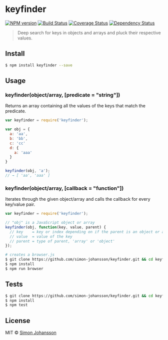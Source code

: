 # keyfinder

[![NPM version][npm-image]][npm-url] [![Build Status][travis-image]][travis-url] [![Coverage Status][coveralls-image]][coveralls-url] [![Dependency Status][daviddm-image]][daviddm-url]
<!-- [![Code Climate][codeclimate-image]][codeclimate-url] -->

> Deep search for keys in objects and arrays and pluck their respective values.


## Install

```sh
$ npm install keyfinder --save
```

## Usage

### keyfinder(object/array, [predicate = "string"])

Returns an array containing all the values of the keys that match the predicate.

```js
var keyfinder = require('keyfinder');

var obj = {
  a: 'aa',
  b: 'bb',
  c: 'cc'
  d: {
    a: 'aaa'
  }
}

keyfinder(obj, 'a');
// → [ 'aa', 'aaa' ]
```

### keyfinder(object/array, [callback = "function"])

Iterates through the given object/array and calls the callback for every key/value pair.

```js
var keyfinder = require('keyfinder');

// "obj" is a JavaScript object or array
keyfinder(obj, function(key, value, parent) {
  // key    = key or index depending on if the parent is an object or an array
  // value  = value of the key
  // parent = type of parent, 'array' or 'object'
});
```

```sh
# creates a browser.js
$ git clone https://github.com/simon-johansson/keyfinder.git && cd keyfinder
$ npm install
$ npm run browser
```

## Tests

```sh
$ git clone https://github.com/simon-johansson/keyfinder.git && cd keyfinder
$ npm install
$ npm test
```


## License

MIT © [Simon Johansson]()

[npm-image]: https://badge.fury.io/js/keyfinder.svg
[npm-url]: https://npmjs.org/package/keyfinder
[travis-image]: https://travis-ci.org/simon-johansson/keyfinder.svg?branch=master
[travis-url]: https://travis-ci.org/simon-johansson/keyfinder
[coveralls-image]: https://coveralls.io/repos/simon-johansson/keyfinder/badge.svg?branch=master
[coveralls-url]: https://coveralls.io/r/simon-johansson/keyfinder?branch=master
[daviddm-image]: https://david-dm.org/simon-johansson/keyfinder.svg?theme=shields.io
[daviddm-url]: https://david-dm.org/simon-johansson/keyfinder
<!-- [codeclimate-image]: https://codeclimate.com/github/simon-johansson/keyfinder/badges/gpa.svg -->
<!-- [codeclimate-url]: https://codeclimate.com/github/simon-johansson/keyfinder -->
